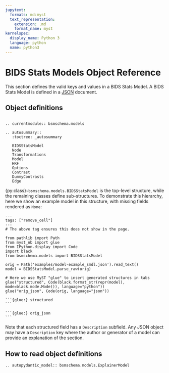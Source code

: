 ```yaml
---
jupytext:
  formats: md:myst
  text_representation:
    extension: .md
    format_name: myst
kernelspec:
  display_name: Python 3
  language: python
  name: python3
---
```


# BIDS Stats Models Object Reference

This section defines the valid keys and values in a BIDS Stats Model.
A BIDS Stats Model is defined in a [JSON](https://www.json.org/json-en.html) document.

## Object definitions

```{eval-rst}

.. currentmodule:: bsmschema.models

.. autosummary::
   :toctree: _autosummary

   BIDSStatsModel
   Node
   Transformations
   Model
   HRF
   Options
   Contrast
   DummyContrasts
   Edge
```

{py:class}`~bsmschema.models.BIDSStatsModel` is the top-level structure,
while the remaining classes define sub-structures.
To demonstrate this hierarchy, here we show an example model
in this structure, with missing fields rendered as `None`:

```{code-cell} python3
---
tags: ["remove_cell"]
---
# The above tag ensures this does not show in the page.

from pathlib import Path
from myst_nb import glue
from IPython.display import Code
import black
from bsmschema.models import BIDSStatsModel

orig = Path('examples/model-example_smdl.json').read_text()
model = BIDSStatsModel.parse_raw(orig)

# Here we use MyST "glue" to insert generated structures in tabs
glue("structured", Code(black.format_str(repr(model), mode=black.mode.Mode()), language="python"))
glue("orig_json", Code(orig, language="json"))
```

````{tabbed} Structure
```{glue:} structured
```
````

````{tabbed} Original JSON
```{glue:} orig_json
```
````

Note that each structured field has a `Description` subfield.
Any JSON object may have a `Description` key where the author or generator of a model
can provide an explanation of the section.

## How to read object definitions

```{eval-rst}
.. autopydantic_model:: bsmschema.models.ExplainerModel
```
